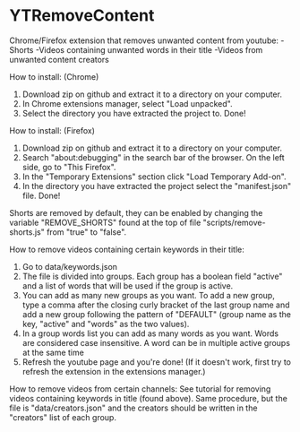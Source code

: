 # YTRemoveContent
Chrome/Firefox extension that removes unwanted content from youtube:
-Shorts
-Videos containing unwanted words in their title
-Videos from unwanted content creators

How to install: (Chrome)
1. Download zip on github and extract it to a directory on your computer.
2. In Chrome extensions manager, select "Load unpacked".
3. Select the directory you have extracted the project to. Done!

How to install: (Firefox)
1. Download zip on github and extract it to a directory on your computer.
2. Search "about:debugging" in the search bar of the browser. On the left side, go to "This Firefox".
3. In the "Temporary Extensions" section click "Load Temporary Add-on".
4. In the directory you have extracted the project select the "manifest.json" file. Done!

Shorts are removed by default, they can be enabled by changing the variable "REMOVE_SHORTS" found at the top of file "scripts/remove-shorts.js" from "true" to "false".

How to remove videos containing certain keywords in their title:
1. Go to data/keywords.json
2. The file is divided into groups. Each group has a boolean field "active" and a list of words that will be used if the group is active.
3. You can add as many new groups as you want. To add a new group, type a comma after the closing curly bracket of the last group name and
   add a new group following the pattern of "DEFAULT" (group name as the key, "active" and "words" as the two values).
4. In a group words list you can add as many words as you want. Words are considered case insensitive. A word can be in multiple active
   groups at the same time
5. Refresh the youtube page and you're done! 
(If it doesn't work, first try to refresh the extension in the extensions manager.)

How to remove videos from certain channels:
See tutorial for removing videos containing keywords in title (found above). Same procedure, but the file is "data/creators.json" and the creators should be written in the "creators" list of each group.
